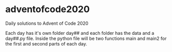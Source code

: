 # adventofcode2020
Daily solutions to Advent of Code 2020

Each day has it's own folder day## and each folder has the data and a day##.py file.
Inside the python file will be two functions main and main2 for the first and second parts of each day.
